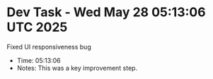# Dev Task - Wed May 28 05:13:06 UTC 2025
Fixed UI responsiveness bug
- Time: 05:13:06
- Notes: This was a key improvement step.
